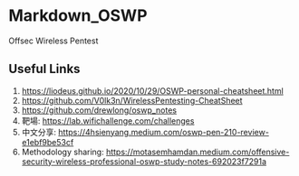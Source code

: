 # Markdown_OSWP
Offsec Wireless Pentest

## Useful Links
1. https://liodeus.github.io/2020/10/29/OSWP-personal-cheatsheet.html
2. https://github.com/V0lk3n/WirelessPentesting-CheatSheet
3. https://github.com/drewlong/oswp_notes
4. 靶場: https://lab.wifichallenge.com/challenges
5. 中文分享: https://4hsienyang.medium.com/oswp-pen-210-review-e1ebf9be53cf
6. Methodology sharing: https://motasemhamdan.medium.com/offensive-security-wireless-professional-oswp-study-notes-692023f7291a
